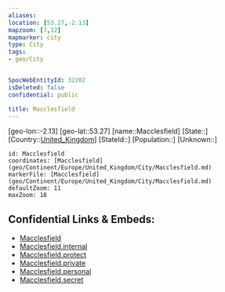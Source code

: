 ```yaml
---
aliases: 
location: [53.27,-2.13]
mapzoom: [7,12] 
mapmarker: city 
type: City
tags:
- geo/City


SpocWebEntityId: 32202
isDeleted: false
confidential: public

title: Macclesfield
---
```

[geo-lon::-2.13]
[geo-lat::53.27]
[name::Macclesfield]
[State::]
[Country::[United_Kingdom](geo/Continent/Europe/United_Kingdom.md)]
[StateId::]
[Population::]
[Unknown::]


```leaflet
id: Macclesfield
coordinates: [Macclesfield](geo/Continent/Europe/United_Kingdom/City/Macclesfield.md)
markerFile: [Macclesfield](geo/Continent/Europe/United_Kingdom/City/Macclesfield.md)
defaultZoom: 11 
maxZoom: 18
```


## Confidential Links & Embeds: 
- [Macclesfield](../../../../../../_public/geo/Continent/Europe/United_Kingdom/City/Macclesfield.md) 
- [Macclesfield.internal](../../../../../../_internal/geo/Continent/Europe/United_Kingdom/City/Macclesfield.internal.md) 
- [Macclesfield.protect](../../../../../../_protect/geo/Continent/Europe/United_Kingdom/City/Macclesfield.protect.md) 
- [Macclesfield.private](../../../../../../_private/geo/Continent/Europe/United_Kingdom/City/Macclesfield.private.md) 
- [Macclesfield.personal](../../../../../../_personal/geo/Continent/Europe/United_Kingdom/City/Macclesfield.personal.md) 
- [Macclesfield.secret](../../../../../../_secret/geo/Continent/Europe/United_Kingdom/City/Macclesfield.secret.md) 
